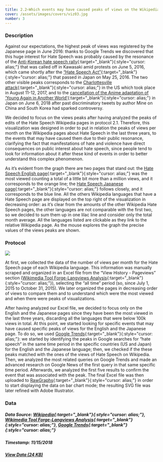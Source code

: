 ```yaml
---
title: 2.2—Which events may have caused peaks of views on the Wikipedia pages of Hate Speech?
cover: /assets/images/covers/viz03.jpg
number: 3
---
```


### Description 

Against our expectations, the highest peak of views was registered by the Japanese page in June 2016: thanks to Google Trends we discovered that this huge interest for Hate Speech was probably caused by the resonance of the [Anti-Korean hate speech rally](https://www.japantimes.co.jp/news/2016/06/05/national/anti-korean-hate-speech-rally-called-off-kawasaki-amid-protests/#.W_7I4JNKjOR){:target="_blank"}{:style="cursor: alias;"} that was called off in Kawasaki amid protests on June 5, 2016, which came shortly after the [“Hate Speech Act”](https://en.wikipedia.org/wiki/Hate_Speech_Act_of_2016_(Japan)){:target="_blank"}{:style="cursor: alias;"} that passed in Japan on May 25, 2016. The two other visible peaks corresponds to the [Charlottesville attack](https://en.wikipedia.org/wiki/Unite_the_Right_rally){:target="_blank"}{:style="cursor: alias;"} in the US which took place in August 11-12, 2017, and to the [cancellation of the Anime adaptation of ‘Young Again in Another World’](https://www.japantimes.co.jp/news/2018/06/07/national/anime-adaptation-young-another-world-canceled-offensive-tweets-author-mine/#.W_7I8pNKjOS){:target="_blank"}{:style="cursor: alias;"} in Japan on June 6, 2018 after past discriminatory tweets by author Mine on China and South Korea had sparked controversy.

We decided to focus on the views peaks after having analyzed the peaks of edits of the Hate Speech Wikipedia pages in protocol 2.1. Therefore, this visualization was designed in order to put in relation the peaks of views per month on the Wikipedia pages about Hate Speech in the last three years, to the events that may have caused them due to their public resonance, clarifying the fact that manifestations of hate and violence have direct consequences on public interest about hate speech, since people tend to look for information about it after these kind of events in order to better understand this complex phenomenon.

As it’s evident from the graph there are two pages that stand out: the [Hate Speech English page](https://en.wikipedia.org/wiki/Hate_speech){:target="_blank"}{:style="cursor: alias;"} was the most viewed counting a total of a little bit more than a million views, and it corresponds to the orange line; the [Hate Speech Japanese page](https://ja.wikipedia.org/wiki/%E3%83%98%E3%82%A4%E3%83%88%E3%82%B9%E3%83%94%E3%83%BC%E3%83%81){:target="_blank"}{:style="cursor: alias;"} follows closely, and it corresponds to the blue line. All the others Wikipedia languages that have a Hate Speech page are displayed on the top right of the visualization in decreasing order: as it’s clear from the amounts of the other Wikipedia Hate Speech pages, the other languages are not comparable with the first two, so we decided to sum them up in one lilac line and consider only the total month average. All the languages listed are clickable as they link to the relative Wikipedia page. As the mouse explores the graph the precise values of the views peaks are shown.


### Protocol
<img src="{{ '/assets/images/protocols/protocol-03.png' | relative_path }}">

At first, we collected the data of the number of views per month for the Hate Speech page of each Wikipedia language. This information was manually scraped and organized in an Excel file from the “View History - Pageviews” section ([Wikimedia Tool Forge-Langviews Analysis](https://tools.wmflabs.org/langviews/){:target="_blank"}{:style="cursor: alias;"}), selecting the “all time” period (so, since July 1, 2015 to October 31, 2015). We later organized the pages in decreasing order of views to compare them and to understand which were the most viewed and when there were peaks of visualizations.

After having analyzed our Excel file, we decided to focus only on the English and the Japanese pages since they have been the most viewed in the last three years, discarding all the languages that were below 100k views in total. At this point, we started looking for specific events that may have caused specific peaks of views for the English and the Japanese page. To do so, we used [Google Trends](https://trends.google.com/trends/?geo=US){:target="_blank"}{:style="cursor: alias;"}: we started by identifying the peaks in Google searches for “hate speech” in the same time period in the specific countries (US and Japan) for the English and the Japanese language; then, we checked if the these peaks matched with the ones of the views of Hate Speech on Wikipedia. Then, we analyzed the most related queries on Google Trends and made an advanced research on Google News of the first query in that same specific time period. Afterwards, we analyzed the first five results to confirm the event that was associated with the peak. 
The final Excel file was then uploaded to [RawGraphs](https://rawgraphs.io/){:target="_blank"}{:style="cursor: alias;"} in order to start displaying the data on bar chart mode; the resulting SVG file was later refined with Adobe Illustrator.


### Data
##### Data Source: [Wikipedia](https://en.wikipedia.org/wiki/Main_Page){:target="_blank"}{:style="cursor: alias;"}, [Wikimedia Tool Forge-Langviews Analysis](https://tools.wmflabs.org/langviews/){:target="_blank"}{:style="cursor: alias;"}, [Google Trends](https://trends.google.com/trends/?geo=US){:target="_blank"}{:style="cursor: alias;"}
##### Timestamp: 11/15/2018
##### [View Data (24 KB)](/assets/datasets/2.2.xlsx)
